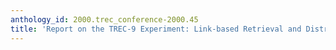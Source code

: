 ```yaml
---
anthology_id: 2000.trec_conference-2000.45
title: 'Report on the TREC-9 Experiment: Link-based Retrieval and Distributed Collections'
---
```

